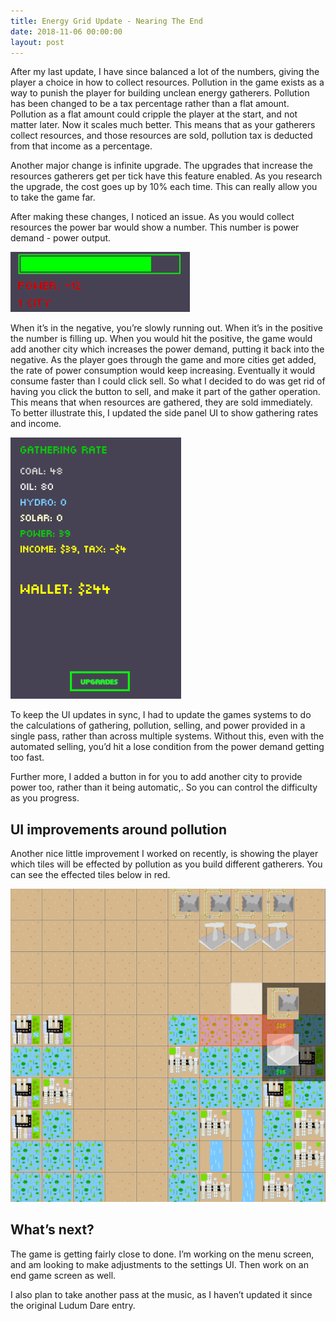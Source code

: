 ```yaml
---
title: Energy Grid Update - Nearing The End
date: 2018-11-06 00:00:00
layout: post
---
```


After my last update, I have since balanced a lot of the numbers, giving the player a choice in how to collect resources. Pollution in the game exists as a way to punish the player for building unclean energy gatherers. Pollution has been changed to be a tax percentage rather than a flat amount. Pollution as a flat amount could cripple the player at the start, and not matter later. Now it scales much better. This means that as your gatherers collect resources, and those resources are sold, pollution tax is deducted from that income as a percentage.

Another major change is infinite upgrade. The upgrades that increase the resources gatherers get per tick have this feature enabled. As you research the upgrade, the cost goes up by 10% each time. This can really allow you to take the game far.

After making these changes, I noticed an issue. As you would collect resources the power bar would show a number. This number is power demand - power output.

![Power bar with demand number shown](/assets/power-bar.png)

When it’s in the negative, you’re slowly running out. When it’s in the positive the number is filling up. When you would hit the positive, the game would add another city which increases the power demand, putting it back into the negative. As the player goes through the game and more cities get added, the rate of power consumption would keep increasing. Eventually it would consume faster than I could click sell. So what I decided to do was get rid of having you click the button to sell, and make it part of the gather operation. This means that when resources are gathered, they are sold immediately. To better illustrate this, I updated the side panel UI to show gathering rates and income.

![Gathering UI showing current count of resources](/assets/gathering-ui.png)

To keep the UI updates in sync, I had to update the games systems to do the calculations of gathering, pollution, selling, and power provided in a single pass, rather than across multiple systems. Without this, even with the automated selling, you’d hit a lose condition from the power demand getting too fast.

Further more, I added a button in for you to add another city to provide power too, rather than it being automatic,. So you can control the difficulty as you progress.

## UI improvements around pollution

Another nice little improvement I worked on recently, is showing the player which tiles will be effected by pollution as you build different gatherers. You can see the effected tiles below in red.

![User clicked tile to build, ecosystem tiles show red over top that they would be polluted](/assets/pollution-selection.png)

## What’s next?

The game is getting fairly close to done. I’m working on the menu screen, and am looking to make adjustments to the settings UI. Then work on an end game screen as well.

I also plan to take another pass at the music, as I haven’t updated it since the original Ludum Dare entry.
